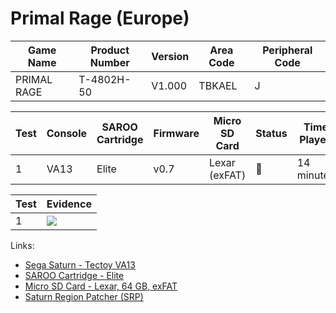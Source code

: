 # Primal Rage (Europe)

| Game Name   | Product Number | Version | Area Code | Peripheral Code |
| ----------- | -------------- | ------- | --------- | --------------- |
| PRIMAL RAGE | T-4802H-50     | V1.000  | TBKAEL    | J               |

| Test | Console | SAROO Cartridge | Firmware | Micro SD Card | Status | Time Played |
| ---- | ------- | --------------- | -------- | ------------- | ------ | ----------- |
| 1    | VA13    | Elite           | v0.7     | Lexar (exFAT) | :100:  | 14 minutes  |

| Test | Evidence                                                                                         |
| ---- | ------------------------------------------------------------------------------------------------ |
| 1    | [![](https://img.youtube.com/vi/RIP03dJLmVk/0.jpg)](https://www.youtube.com/watch?v=RIP03dJLmVk) |

Links:

- [Sega Saturn - Tectoy VA13](../../../Info/Consoles/VA13/README.md)
- [SAROO Cartridge - Elite](../../../../Info/Cartridges/GuangzhouSanStarOnlineShop/1.6/README.md)
- [Micro SD Card - Lexar, 64 GB, exFAT](../../../../Info/SdCards/Lexar/64GB/exfat/README.md)
- [Saturn Region Patcher (SRP)](https://segaxtreme.net/resources/saturn-region-patcher.81/download)
